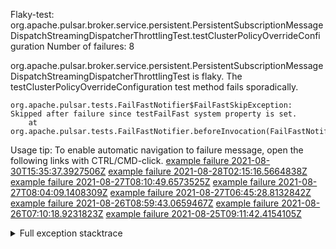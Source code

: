         
Flaky-test: org.apache.pulsar.broker.service.persistent.PersistentSubscriptionMessageDispatchStreamingDispatcherThrottlingTest.testClusterPolicyOverrideConfiguration
Number of failures: 8

org.apache.pulsar.broker.service.persistent.PersistentSubscriptionMessageDispatchStreamingDispatcherThrottlingTest is flaky. The testClusterPolicyOverrideConfiguration test method fails sporadically.

```
org.apache.pulsar.tests.FailFastNotifier$FailFastSkipException: Skipped after failure since testFailFast system property is set.
	at org.apache.pulsar.tests.FailFastNotifier.beforeInvocation(FailFastNotifier.java:88)

```

Usage tip: To enable automatic navigation to failure message, open the following links with CTRL/CMD-click.
[example failure 2021-08-30T15:35:37.3927506Z](https://github.com/apache/pulsar/runs/3463119398?check_suite_focus=true#step:9:2399)
[example failure 2021-08-28T02:15:16.5664838Z](https://github.com/apache/pulsar/runs/3448473880?check_suite_focus=true#step:9:1396)
[example failure 2021-08-27T08:10:49.6573525Z](https://github.com/apache/pulsar/runs/3440980370?check_suite_focus=true#step:9:1467)
[example failure 2021-08-27T08:04:09.1408309Z](https://github.com/apache/pulsar/runs/3440855241?check_suite_focus=true#step:9:1392)
[example failure 2021-08-27T06:45:28.8132842Z](https://github.com/apache/pulsar/runs/3440411158?check_suite_focus=true#step:9:1393)
[example failure 2021-08-26T08:59:43.0659467Z](https://github.com/apache/pulsar/runs/3430539961?check_suite_focus=true#step:9:2102)
[example failure 2021-08-26T07:10:18.9231823Z](https://github.com/apache/pulsar/runs/3429892136?check_suite_focus=true#step:9:1454)
[example failure 2021-08-25T09:11:42.4154105Z](https://github.com/apache/pulsar/runs/3420085427?check_suite_focus=true#step:10:1398)


<details>
<summary>Full exception stacktrace</summary>
<code><pre>
org.apache.pulsar.tests.FailFastNotifier$FailFastSkipException: Skipped after failure since testFailFast system property is set.
	at org.apache.pulsar.tests.FailFastNotifier.beforeInvocation(FailFastNotifier.java:88)

</pre></code>
</details>

